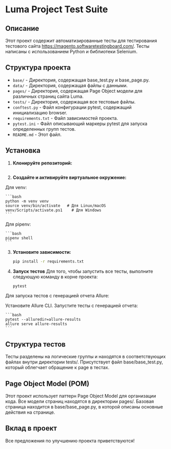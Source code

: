 # Luma Project Test Suite

## Описание

Этот проект содержит автоматизированные тесты для тестирования тестового
сайта https://magento.softwaretestingboard.com/. Тесты написаны с использованием Python и библиотеки Selenium.

## Структура проекта

- `base/` - Директория, содержащая base_test.py и base_page.py.
- `data/` - Директория, содержащая файлы с данными.
- `pages/` - Директория, содержащая Page Object модели для различных страниц сайта Luma.
- `tests/` - Директория, содержащая все тестовые файлы.
- `conftest.py` - Файл конфигурации pytest, содержащий инициализацию browser.
- `requirements.txt` - Файл зависимостей проекта.
- `pytest.ini` - Файл описывающий маркеры pytest для запуска определенных групп тестов.
- `README.md` - Этот файл.

## Установка

1. **Клонируйте репозиторий:**

   ```bash

     ```

2. **Создайте и активируйте виртуальное окружение:**

Для venv:

    ```bash
    python -m venv venv
    source venv/bin/activate   # Для Linux/macOS
    venv/Scripts/activate.ps1    # Для Windows
    ```

Для pipenv:

    ```bash
    pipenv shell
    ```

3. **Установите зависимости:**

    ```bash
    pip install -r requirements.txt
   ```

4. **Запуск тестов**
   Для того, чтобы запустить все тесты, выполните следующую команду в корне проекта:

    ```bash
    pytest
    ```

Для запуска тестов с генерацией отчета Allure:

Установите Allure CLI. Запустите тесты с генерацией отчета:

    ```bash
    pytest --alluredir=allure-results
    allure serve allure-results
    ```

## Структура тестов

Тесты разделены на логические группы и находятся в соответствующих файлах внутри директории tests/.
Присутствует файл base/base_test.py, который облегчает обращение к page в тестах.

## Page Object Model (POM)

Этот проект использует паттерн Page Object Model для организации кода. Все модели страниц находятся в директории pages/.
Базовая страница находится в base/base_page.py, в которой описаны основные действия на странице.

## Вклад в проект

Все предложения по улучшению проекта приветствуются!

